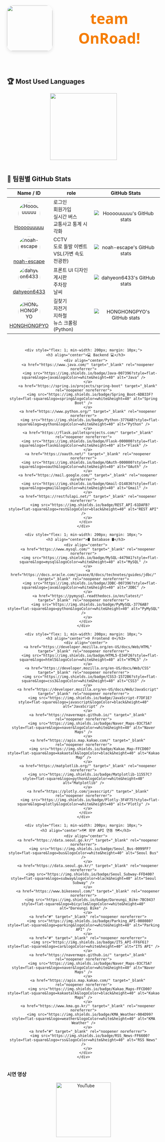 <div align="center" style="display: flex; align-items: center; justify-content: center; gap: 20px; margin-bottom: 40px;">
  <img src="https://github.com/user-attachments/assets/7985261a-cb22-4b6e-8837-594ff9289a38"" width="150" style="border-radius: 20px; box-shadow: 0 4px 12px rgba(0,0,0,0.1);" />
  <h1 style="font-family: 'Segoe UI', Tahoma, Geneva, Verdana, sans-serif; font-weight: 700; font-size: 3rem; color: #1565c0; margin: 0;">
  <span style="color: #f57c00;">team OnRoad!</span>
  </h1>
</div>
<br/>

## 🏆 Most Used Languages
<div align="center">
  <!-- ex: GitHub readme stats 언어 비율 카드 (옵션) -->
  <img src="https://github-readme-stats.vercel.app/api/top-langs/?username=Hoooouuuuu&repo=trafficRoad&layout=compact&theme=github_dark" height="220"/>
</div>

<br/>

## 👥 팀원별 GitHub Stats

<div align="center">

| Name / ID | role | GitHub Stats |
|-----------|-------------|--------------|
| <div align="center"><img src="https://avatars.githubusercontent.com/u/83055772?v=4&s=72" width="72" height="72" style="border-radius:50%" alt="Hoooouuuuu" /><br><a href="https://github.com/Hoooouuuuu">Hoooouuuuu</a></div> | 로그인<br>회원가입<br>실시간 버스<br>교통사고 통계 시각화 | <div align="center">![Hoooouuuuu's GitHub stats](https://github-readme-stats.vercel.app/api?username=Hoooouuuuu&show_icons=true&theme=github_dark)</div> |
| <div align="center"><img src="https://avatars.githubusercontent.com/u/128485080?v=4&s=72" width="72" height="72" style="border-radius:50%" alt="noah-escape" /><br><a href="https://github.com/noah-escape">noah-escape</a></div> | CCTV<br>도로 돌발 이벤트<br>VSL(가변 속도 전광판) | <div align="center">![noah-escape's GitHub stats](https://github-readme-stats.vercel.app/api?username=noah-escape&show_icons=true&theme=github_dark)</div> |
| <div align="center"><img src="https://avatars.githubusercontent.com/u/110499677?v=4&s=72" width="72" height="72" style="border-radius:50%" alt="dahyeon6433" /><br><a href="https://github.com/dahyeon6433">dahyeon6433</a></div> | 프론트 UI 디자인<br>게시판<br>주차장<br>날씨 | <div align="center">![dahyeon6433's GitHub stats](https://github-readme-stats.vercel.app/api?username=dahyeon6433&show_icons=true&theme=github_dark)</div> |
| <div align="center"><img src="https://avatars.githubusercontent.com/u/126768287?v=4&s=72" width="72" height="72" style="border-radius:50%" alt="HONGHONGPYO" /><br><a href="https://github.com/HONGHONGPYO">HONGHONGPYO</a></div> | 길찾기<br>자전거<br>지하철<br>뉴스 크롤링 (Python) | <div align="center">![HONGHONGPYO's GitHub stats](https://github-readme-stats.vercel.app/api?username=HONGHONGPYO&show_icons=true&theme=github_dark)</div> |
</div>

<br/>

<div align="center">
  <div style="display: flex; justify-content: space-around; flex-wrap: wrap;">

    <div style="flex: 1; min-width: 200px; margin: 10px;">
      <h3 align="center">💻 Backend 💻</h3>
      <div align="center">
        <a href="https://www.java.com/" target="_blank" rel="noopener noreferrer">
          <img src="https://img.shields.io/badge/Java-007396?style=flat-square&logo=java&logoColor=white&height=40" alt="Java" />
        </a>
        <a href="https://spring.io/projects/spring-boot" target="_blank" rel="noopener noreferrer">
          <img src="https://img.shields.io/badge/Spring_Boot-6DB33F?style=flat-square&logo=spring&logoColor=white&height=40" alt="Spring Boot" />
        </a>
        <a href="https://www.python.org/" target="_blank" rel="noopener noreferrer">
          <img src="https://img.shields.io/badge/Python-3776AB?style=flat-square&logo=python&logoColor=white&height=40" alt="Python" />
        </a>
        <a href="https://flask.palletsprojects.com/" target="_blank" rel="noopener noreferrer">
          <img src="https://img.shields.io/badge/Flask-000000?style=flat-square&logo=flask&logoColor=white&height=40" alt="Flask" />
        </a>
        <a href="https://oauth.net/" target="_blank" rel="noopener noreferrer">
          <img src="https://img.shields.io/badge/OAuth-000000?style=flat-square&logo=oauth&logoColor=white&height=40" alt="OAuth" />
        </a>
        <a href="https://mail.google.com/" target="_blank" rel="noopener noreferrer">
          <img src="https://img.shields.io/badge/Gmail-D14836?style=flat-square&logo=gmail&logoColor=white&height=40" alt="Gmail" />
        </a>
        <a href="https://restfulapi.net/" target="_blank" rel="noopener noreferrer">
          <img src="https://img.shields.io/badge/REST_API-61DAFB?style=flat-square&logo=rest&logoColor=black&height=40" alt="REST API" />
        </a>
      </div>
    </div>

    <div style="flex: 1; min-width: 200px; margin: 10px;">
      <h3 align="center">🛢️ Database 🛢️</h3>
      <div align="center">
        <a href="https://www.mysql.com/" target="_blank" rel="noopener noreferrer">
          <img src="https://img.shields.io/badge/MySQL-4479A1?style=flat-square&logo=mysql&logoColor=white&height=40" alt="MySQL" />
        </a>
        <a href="https://docs.oracle.com/javase/8/docs/technotes/guides/jdbc/" target="_blank" rel="noopener noreferrer">
          <img src="https://img.shields.io/badge/JDBC-007396?style=flat-square&logo=java&logoColor=white&height=40" alt="JDBC" />
        </a>
        <a href="https://pymysql.readthedocs.io/en/latest/" target="_blank" rel="noopener noreferrer">
          <img src="https://img.shields.io/badge/PyMySQL-3776AB?style=flat-square&logo=python&logoColor=white&height=40" alt="PyMySQL" />
        </a>
      </div>
    </div>

    <div style="flex: 1; min-width: 200px; margin: 10px;">
      <h3 align="center">🌐 Frontend 🌐</h3>
      <div align="center">
        <a href="https://developer.mozilla.org/en-US/docs/Web/HTML" target="_blank" rel="noopener noreferrer">
          <img src="https://img.shields.io/badge/HTML5-E34F26?style=flat-square&logo=html5&logoColor=white&height=40" alt="HTML5" />
        </a>
        <a href="https://developer.mozilla.org/en-US/docs/Web/CSS" target="_blank" rel="noopener noreferrer">
          <img src="https://img.shields.io/badge/CSS3-1572B6?style=flat-square&logo=css3&logoColor=white&height=40" alt="CSS3" />
        </a>
        <a href="https://developer.mozilla.org/en-US/docs/Web/JavaScript" target="_blank" rel="noopener noreferrer">
          <img src="https://img.shields.io/badge/JavaScript-F7DF1E?style=flat-square&logo=javascript&logoColor=black&height=40" alt="JavaScript" />
        </a>
        <a href="https://navermaps.github.io/" target="_blank" rel="noopener noreferrer">
          <img src="https://img.shields.io/badge/Naver_Maps-03C75A?style=flat-square&logo=naver&logoColor=white&height=40" alt="Naver Maps" />
        </a>
        <a href="https://apis.map.kakao.com/" target="_blank" rel="noopener noreferrer">
          <img src="https://img.shields.io/badge/Kakao_Map-FFCD00?style=flat-square&logo=kakaotalk&logoColor=black&height=40" alt="Kakao Map" />
        </a>
        <a href="https://matplotlib.org/" target="_blank" rel="noopener noreferrer">
          <img src="https://img.shields.io/badge/Matplotlib-11557C?style=flat-square&logo=python&logoColor=white&height=40" alt="Matplotlib" />
        </a>
        <a href="https://plotly.com/javascript/" target="_blank" rel="noopener noreferrer">
          <img src="https://img.shields.io/badge/Plotly-3F4F75?style=flat-square&logo=plotly&logoColor=white&height=40" alt="Plotly" />
        </a>
      </div>
    </div>

    <div style="flex: 1; min-width: 200px; margin: 10px;">
      <h3 align="center">🗺️ 외부 API 연동 🗺️</h3>
      <div align="center">
        <a href="https://data.seoul.go.kr/" target="_blank" rel="noopener noreferrer">
          <img src="https://img.shields.io/badge/Seoul_Bus-0099FF?style=flat-square&logo=bus&logoColor=white&height=40" alt="Seoul Bus" />
        </a>
        <a href="https://data.seoul.go.kr/" target="_blank" rel="noopener noreferrer">
          <img src="https://img.shields.io/badge/Seoul_Subway-FFD400?style=flat-square&logo=subway&logoColor=black&height=40" alt="Seoul Subway" />
        </a>
        <a href="https://www.bikeseoul.com/" target="_blank" rel="noopener noreferrer">
          <img src="https://img.shields.io/badge/Dareungi_Bike-7BC043?style=flat-square&logo=bicycle&logoColor=white&height=40" alt="Dareungi Bike" />
        </a>
        <a href="#" target="_blank" rel="noopener noreferrer">
          <img src="https://img.shields.io/badge/Parking_API-008080?style=flat-square&logo=parking&logoColor=white&height=40" alt="Parking API" />
        </a>
        <a href="#" target="_blank" rel="noopener noreferrer">
          <img src="https://img.shields.io/badge/ITS_API-FF6F61?style=flat-square&logo=car&logoColor=white&height=40" alt="ITS API" />
        </a>
        <a href="https://navermaps.github.io/" target="_blank" rel="noopener noreferrer">
          <img src="https://img.shields.io/badge/Naver_Maps-03C75A?style=flat-square&logo=naver&logoColor=white&height=40" alt="Naver Maps" />
        </a>
        <a href="https://apis.map.kakao.com/" target="_blank" rel="noopener noreferrer">
          <img src="https://img.shields.io/badge/Kakao_Maps-FFCD00?style=flat-square&logo=kakaotalk&logoColor=black&height=40" alt="Kakao Maps" />
        </a>
        <a href="https://www.kma.go.kr/" target="_blank" rel="noopener noreferrer">
          <img src="https://img.shields.io/badge/KMA_Weather-004D99?style=flat-square&logo=weather&logoColor=white&height=40" alt="KMA Weather" />
        </a>
        <a href="#" target="_blank" rel="noopener noreferrer">
          <img src="https://img.shields.io/badge/RSS_News-FF6600?style=flat-square&logo=rss&logoColor=white&height=40" alt="RSS News" />
        </a>
      </div>
    </div>

  </div>
</div>

### 시연 영상

<div align="center">
  <a href="https://youtube.com/YOUR_CHANNEL" target="_blank" rel="noopener noreferrer">
    <img src="https://img.shields.io/badge/YouTube-FF0000?style=flat-square&logo=youtube&logoColor=white" alt="YouTube" width="180" />
  </a>
</div>
